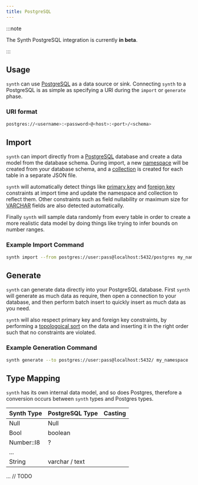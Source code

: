 ```yaml
---
title: PostgreSQL
---
```


:::note

The Synth PostgreSQL integration is currently **in beta**.

:::

## Usage

`synth` can use [PostgreSQL](TODO) as a data source or sink. Connecting `synth` 
to a PostgreSQL is as simple as specifying a URI during the `import` or `generate`
phase.

### URI format

```bash
postgres://<username>:<password>@<host>:<port>/<schema>
```

## Import

`synth` can import directly from a [PostgreSQL](TODO) database and create a data
model from the database schema. During import, a new [namespace](TODO) will be
created from your database schema, and a [collection](TODO) is created for each
table in a separate JSON file.

`synth` will automatically detect things like [primary key](TODO)
and [foreign key](TODO) constraints at import time and update the namespace and
collection to reflect them. Other constraints such as field nullability or 
maximum size for [VARCHAR](TODO) fields are also detected automatically.

Finally `synth` will sample data randomly from every table in order to create a
more realistic data model by doing things like trying to infer bounds on number
ranges.

### Example Import Command

```bash
synth import --from postgres://user:pass@localhost:5432/postgres my_namespace 
```

## Generate
`synth` can generate data directly into your PostgreSQL database. First `synth` 
will generate as much data as require, then open a connection to your database, 
and then perform batch insert to quickly insert as much data as you need.

`synth` will also respect primary key and foreign key constraints, by 
performing a [topologoical sort](TODO_wikipedia) on the data and inserting it 
in the right order such that no constraints are violated. 

### Example Generation Command

```bash
synth generate --to postgres://user:pass@localhost:5432/ my_namespace
```

## Type Mapping

`synth` has its own internal data model, and so does Postgres, therefore a 
conversion occurs between `synth` types and Postgres types.



| Synth Type | PostgreSQL Type | Casting |
|------------|-----------------|---------|
| Null       | Null            |         |
| Bool       | boolean         |         |
| Number::I8 | ?               |         |
|    ...     |                 |         |
|   String   | varchar / text  |         |
...
// TODO